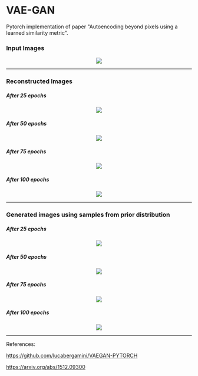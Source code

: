 # VAE-GAN
Pytorch implementation of paper "Autoencoding beyond pixels using a learned similarity metric".

### Input Images
<p align="center"><img src="/results/original.png"></p>

---

### Reconstructed Images
##### After 25 epochs
<p align="center"><img src="/results/reconstructed25.png"></p>

##### After 50 epochs
<p align="center"><img src="/results/reconstructed50.png"></p>

##### After 75 epochs
<p align="center"><img src="/results/reconstructed75.png"></p>

##### After 100 epochs
<p align="center"><img src="/results/reconstructed100.png"></p>

---

### Generated images using samples from prior distribution
##### After 25 epochs
<p align="center"><img src="/results/generated25.png"></p>

##### After 50 epochs
<p align="center"><img src="/results/generated50.png"></p>

##### After 75 epochs
<p align="center"><img src="/results/generated75.png"></p>

##### After 100 epochs
<p align="center"><img src="/results/generated100.png"></p>

---

References:

https://github.com/lucabergamini/VAEGAN-PYTORCH

https://arxiv.org/abs/1512.09300
